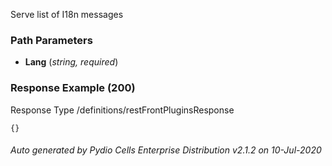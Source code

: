 






 
Serve list of I18n messages  


### Path Parameters

 - **Lang** (_string, required_) 




### Response Example (200)
Response Type /definitions/restFrontPluginsResponse

```
{}
```




###### Auto generated by Pydio Cells Enterprise Distribution v2.1.2 on 10-Jul-2020
